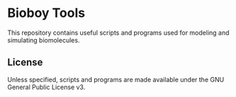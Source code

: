 # Bioboy Tools

This repository contains useful scripts and programs used for modeling and simulating biomolecules.

## License

Unless specified, scripts and programs are made available under the GNU General Public License v3.

